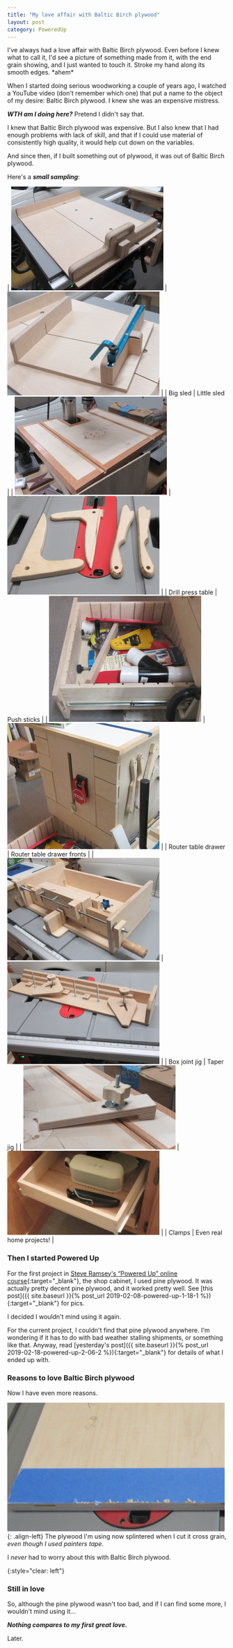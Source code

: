 ```yaml
---
title: "My love affair with Baltic Birch plywood"
layout: post
category: PoweredUp
---
```

I've always had a love affair with Baltic Birch plywood. Even before I knew what to call it, I'd see a picture of something made from it, with the end grain showing, and I just wanted to touch it. Stroke my hand along its smooth edges. \*ahem\*

When I started doing serious woodworking a couple of years ago, I watched a YouTube video (don't remember which one) that put a name to the object of my desire: Baltic Birch plywood. I knew she was an expensive mistress.

***WTH am I doing here?*** Pretend I didn't say that.

I knew that Baltic Birch plywood was expensive. But I also knew that I had enough problems with lack of skill, and that if I could use material of consistently high quality, it would help cut down on the variables.

And since then, if I built something out of plywood, it was out of Baltic Birch plywood.

Here's a ***small sampling***:

| ![](/assets/images-posts/2019-02-19.1.01.jpg) | ![](/assets/images-posts/2019-02-19.1.02.jpg) |
| Big sled | Little sled |
| ![](/assets/images-posts/2019-02-19.1.03.jpg) | ![](/assets/images-posts/2019-02-19.1.04.jpg) |
| Drill press table | Push sticks |
| ![](/assets/images-posts/2019-02-19.1.05.jpg) | ![](/assets/images-posts/2019-02-19.1.06.jpg) |
| Router table drawer | Router table drawer fronts |
| ![](/assets/images-posts/2019-02-19.1.07.jpg) | ![](/assets/images-posts/2019-02-19.1.08.jpg) |
| Box joint jig | Taper jig |
| ![](/assets/images-posts/2019-02-19.1.09.jpg) | ![](/assets/images-posts/2019-02-19.1.10.jpg) |
| Clamps | Even real home projects! |

### Then I started Powered Up

For the first project in [Steve Ramsey's “Powered Up” online course](https://theweekendwoodworker.com/powered-up){:target="_blank"}, the shop cabinet, I used pine plywood. It was actually pretty decent pine plywood, and it worked pretty well. See [this post]({{ site.baseurl }}{% post_url 2019-02-08-powered-up-1-18-1 %}){:target="_blank"} for pics.

I decided I wouldn't mind using it again.

For the current project, I couldn't find that pine plywood anywhere. I'm wondering if it has to do with bad weather stalling shipments, or something like that. Anyway, read [yesterday's post]({{ site.baseurl }}{% post_url 2019-02-18-powered-up-2-06-2 %}){:target="_blank"} for details of what I ended up with.

### Reasons to love Baltic Birch plywood

Now I have even more reasons.

![](/assets/images-posts/2019-02-19.1.11.jpg){: .align-left}
The plywood I'm using now splintered when I cut it cross grain, *even though I used painters tape*.

I *never* had to worry about this with Baltic Birch plywood.

{:style="clear: left"}

### Still in love

So, although the pine plywood wasn't too bad, and if I can find some more, I wouldn't mind using it...

***Nothing compares to my first great love.***

Later.